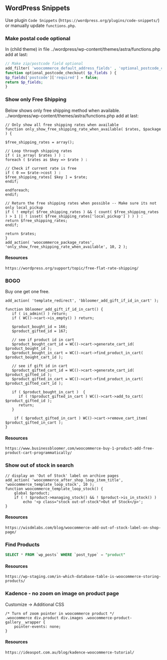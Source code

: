 ## WordPress Snippets
Use plugin `Code Snippets` (`https://wordpress.org/plugins/code-snippets/`) or manually update `functions.php`.

### Make postal code optional
In (child theme) in file ../wordpress/wp-content/themes/astra/functions.php add at last:
```php
// Make zip/postcode field optional
add_filter( 'woocommerce_default_address_fields' , 'optional_postcode_checkout' );
function optional_postcode_checkout( $p_fields ) {
$p_fields['postcode']['required'] = false;
return $p_fields;
}
```

### Show only Free Shipping 
Below shows only free shipping method when available.<br/>
../wordpress/wp-content/themes/astra/functions.php add at last:
```
// Only show all free shipping rates when available
function only_show_free_shipping_rate_when_available( $rates, $package ) {

$free_shipping_rates = array();

// Loop through shipping rates
if ( is_array( $rates ) ) :
foreach ( $rates as $key => $rate ) :

// Check if current rate is free
if ( 0 == $rate->cost ) :
$free_shipping_rates[ $key ] = $rate;
endif;

endforeach;
endif;

// Return the free shipping rates when possible -- Make sure its not only local_pickup
if ( ! empty( $free_shipping_rates ) && ( count( $free_shipping_rates ) > 1 || ! isset( $free_shipping_rates['local_pickup'] ) ) ) :
return $free_shipping_rates;
endif;

return $rates;
}
add_action( 'woocommerce_package_rates', 'only_show_free_shipping_rate_when_available', 10, 2 );
```

#### Resources
```
https://wordpress.org/support/topic/free-flat-rate-shipping/
```

### BOGO
Buy one get one free.
```
add_action( 'template_redirect', 'bbloomer_add_gift_if_id_in_cart' );
 
function bbloomer_add_gift_if_id_in_cart() {
   if ( is_admin() ) return;
   if ( WC()->cart->is_empty() ) return;
 
   $product_bought_id = 166;
   $product_gifted_id = 167;
 
   // see if product id in cart
   $product_bought_cart_id = WC()->cart->generate_cart_id( $product_bought_id );
   $product_bought_in_cart = WC()->cart->find_product_in_cart( $product_bought_cart_id );
 
   // see if gift id in cart
   $product_gifted_cart_id = WC()->cart->generate_cart_id( $product_gifted_id );
   $product_gifted_in_cart = WC()->cart->find_product_in_cart( $product_gifted_cart_id );
 
   if ( $product_bought_in_cart )  {
	  if ( !$product_gifted_in_cart ) WC()->cart->add_to_cart( $product_gifted_id );  
	  return; 
   } 
     
    if ( $product_gifted_in_cart ) WC()->cart->remove_cart_item( $product_gifted_in_cart );
}
```
#### Resources
```
https://www.businessbloomer.com/woocommerce-buy-1-product-add-free-product-cart-programmatically/
```

### Show out of stock in search
```
// display an 'Out of Stock' label on archive pages
add_action( 'woocommerce_after_shop_loop_item_title', 'woocommerce_template_loop_stock', 10 );
function woocommerce_template_loop_stock() {
    global $product;
    if ( ! $product->managing_stock() && ! $product->is_in_stock() )
        echo '<p class="stock out-of-stock">Out of Stock</p>';
}
```
#### Resources
```
https://wisdmlabs.com/blog/woocommerce-add-out-of-stock-label-on-shop-page/
```

### Find Products
```sql
SELECT * FROM `wp_posts` WHERE `post_type` = "product"
```
#### Resources
```
https://wp-staging.com/in-which-database-table-is-woocommerce-storing-products/
```

### Kadence - no zoom on image on product page
Customize -> Additional CSS
```
/* Turn of zoom pointer in woocommerce product */
.woocommerce div.product div.images .woocommerce-product-gallery__wrapper {
    pointer-events: none;
}
```
#### Resources
```
https://ideaspot.com.au/blog/kadence-woocommerce-tutorial/
```
